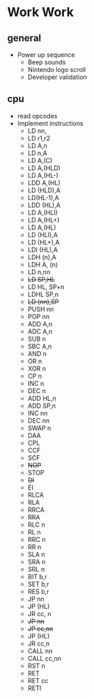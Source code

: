 # Work Work

## general

  - Power up sequence
    - Beep sounds
    - Nintendo logo scroll
    - Developer validation

## cpu

  - read opcodes
  - Implement instructions
    - LD nn,
    - LD r1,r2
    - LD A,n
    - LD n,A
    - LD A,(C)
    - LD A,(HLD)
    - LD A,(HL-)
    - LDD A,(HL)
    - LD (HLD),A
    - LD(HL-1),A
    - LDD (HL),A
    - LD A,(HLI)
    - LD A,(HL+)
    - LD A,(HL)
    - LD (HLI),A
    - LD (HL+),A
    - LDI (HL),A
    - LDH (n),A
    - LDH A, (n)
    - LD n,nn
    - ~~LD SP,HL~~
    - LD HL, SP+n
    - LDHL SP,n
    - ~~LD (nn),SP~~
    - PUSH nn
    - POP nn
    - ADD A,n
    - ADC A,n
    - SUB n
    - SBC A,n
    - AND n
    - OR n
    - XOR n
    - CP n
    - INC n
    - DEC n
    - ADD HL,n
    - ADD SP,n
    - INC nn
    - DEC nn
    - SWAP n
    - DAA
    - CPL
    - CCF
    - SCF
    - ~~NOP~~
    - STOP
    - ~~DI~~
    - EI
    - RLCA
    - RLA
    - RRCA
    - RRA
    - RLC n
    - RL n
    - RRC n
    - RR n
    - SLA n
    - SRA n
    - SRL n
    - BIT b,r
    - SET b,r
    - RES b,r
    - JP nn
    - JP (HL)
    - JR cc, n
    - ~~JP nn~~
    - ~~JP cc,nn~~
    - JP (HL)
    - JR cc,n
    - CALL nn
    - CALL cc,nn
    - RST n
    - RET
    - RET cc
    - RETI
